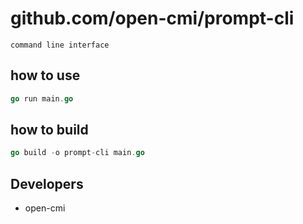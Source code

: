 # github.com/open-cmi/prompt-cli

```
command line interface
```

## how to use

```go
go run main.go
```

## how to build

```go
go build -o prompt-cli main.go

```

## Developers

- open-cmi
